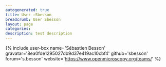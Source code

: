 ```yaml
---
autogenerated: true
title: User ›Sbesson
breadcrumb: User Sbesson
layout: page
categories: 
description: test description
---
```


{% include user-box name='Sébastien Besson' gravatar='8ea0fde1295027db9d37e419ac10cbf4' github='sbesson' forum='s.besson' website='https://www.openmicroscopy.org/teams/' %}
